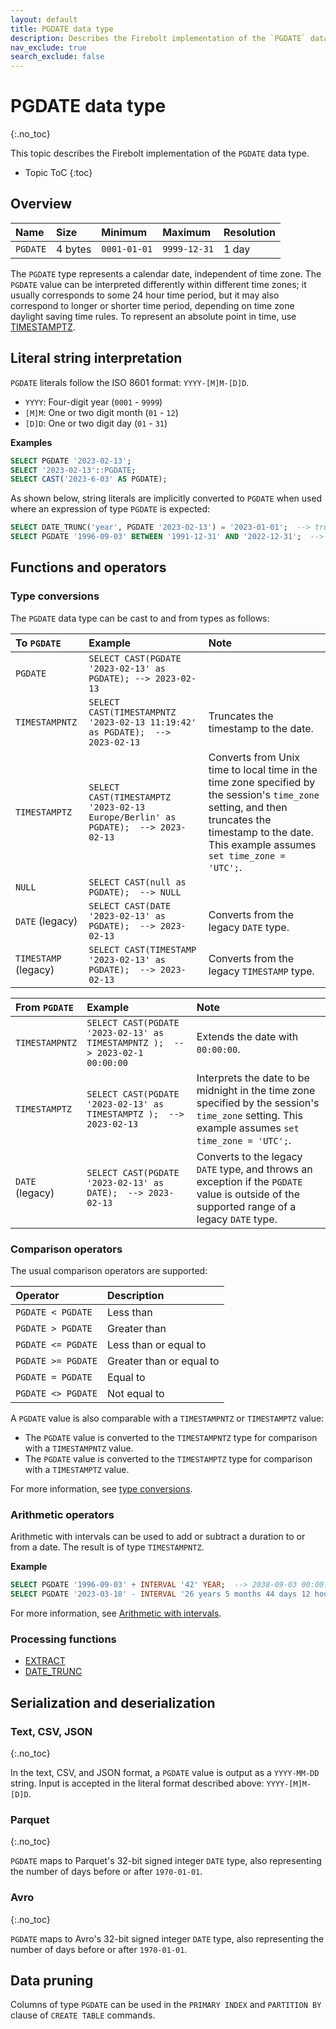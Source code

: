 ```yaml
---
layout: default
title: PGDATE data type
description: Describes the Firebolt implementation of the `PGDATE` data type
nav_exclude: true
search_exclude: false
---
```


# PGDATE data type
{:.no_toc}

This topic describes the Firebolt implementation of the `PGDATE` data type.

* Topic ToC
{:toc}

## Overview

| Name     | Size    | Minimum      | Maximum      | Resolution |
| :------- | :------ | :----------- | :----------- | :--------- |
| `PGDATE` | 4 bytes | `0001-01-01` | `9999-12-31` | 1 day      |

The `PGDATE` type represents a calendar date, independent of time zone. 
The `PGDATE` value can be interpreted differently within different time zones; it usually corresponds to some 24 hour time period, but it may also correspond to longer or shorter time period, depending on time zone daylight saving time rules. 
To represent an absolute point in time, use [TIMESTAMPTZ](timestamptz-data-type.md).

## Literal string interpretation

`PGDATE` literals follow the ISO 8601 format: `YYYY-[M]M-[D]D`.

* `YYYY`: Four-digit year (`0001` - `9999`)
* `[M]M`: One or two digit month (`01` - `12`)
* `[D]D`: One or two digit day (`01` - `31`)

**Examples**

```sql
SELECT PGDATE '2023-02-13';
SELECT '2023-02-13'::PGDATE;
SELECT CAST('2023-6-03' AS PGDATE);
```

As shown below, string literals are implicitly converted to `PGDATE` when used where an expression of type `PGDATE` is expected:

```sql
SELECT DATE_TRUNC('year', PGDATE '2023-02-13') = '2023-01-01';  --> true
SELECT PGDATE '1996-09-03' BETWEEN '1991-12-31' AND '2022-12-31';  --> true
```

## Functions and operators

### Type conversions

The `PGDATE` data type can be cast to and from types as follows: 

| To `PGDATE`    | Example   | Note     | 
| :------- | :------ | :----------- | 
| `PGDATE` | `SELECT CAST(PGDATE '2023-02-13' as PGDATE); --> 2023-02-13` | |
| `TIMESTAMPNTZ` | `SELECT CAST(TIMESTAMPNTZ '2023-02-13 11:19:42' as PGDATE);  --> 2023-02-13` | Truncates the timestamp to the date. |
| `TIMESTAMPTZ` | `SELECT CAST(TIMESTAMPTZ '2023-02-13 Europe/Berlin' as PGDATE);  --> 2023-02-13` | Converts from Unix time to local time in the time zone specified by the session's `time_zone` setting, and then truncates the timestamp to the date. This example assumes `set time_zone = 'UTC';`. |
| `NULL` | `SELECT CAST(null as PGDATE);  --> NULL` | | 
| `DATE` (legacy) | `SELECT CAST(DATE '2023-02-13' as PGDATE);  --> 2023-02-13` | Converts from the legacy `DATE` type. |
| `TIMESTAMP` (legacy) | `SELECT CAST(TIMESTAMP '2023-02-13' as PGDATE);  --> 2023-02-13` | Converts from the legacy `TIMESTAMP` type. |

| From `PGDATE`  | Example   | Note     | 
| :------- | :------ | :----------- | 
| `TIMESTAMPNTZ` | `SELECT CAST(PGDATE '2023-02-13' as TIMESTAMPNTZ );  --> 2023-02-1 00:00:00` | Extends the date with `00:00:00`. |
| `TIMESTAMPTZ` | `SELECT CAST(PGDATE '2023-02-13' as TIMESTAMPTZ );  --> 2023-02-13` | Interprets the date to be midnight in the time zone specified by the session's `time_zone` setting. This example assumes `set time_zone = 'UTC';`. |
| `DATE` (legacy) | `SELECT CAST(PGDATE '2023-02-13' as DATE);  --> 2023-02-13` | Converts to the legacy `DATE` type, and throws an exception if the `PGDATE` value is outside of the supported range of a legacy `DATE` type. |

### Comparison operators

The usual comparison operators are supported:

| Operator           | Description              |
| :----------------- | :----------------------- |
| `PGDATE < PGDATE`  | Less than                |
| `PGDATE > PGDATE`  | Greater than             |
| `PGDATE <= PGDATE` | Less than or equal to    |
| `PGDATE >= PGDATE` | Greater than or equal to |
| `PGDATE = PGDATE`  | Equal to                 |
| `PGDATE <> PGDATE` | Not equal to             |

A `PGDATE` value is also comparable with a `TIMESTAMPNTZ` or `TIMESTAMPTZ` value:

* The `PGDATE` value is converted to the `TIMESTAMPNTZ` type for comparison with a `TIMESTAMPNTZ` value.
* The `PGDATE` value is converted to the `TIMESTAMPTZ` type for comparison with a `TIMESTAMPTZ` value.

For more information, see [type conversions](#type-conversions).

### Arithmetic operators

Arithmetic with intervals can be used to add or subtract a duration to or from a date.
The result is of type `TIMESTAMPNTZ`.

**Example**

```sql
SELECT PGDATE '1996-09-03' + INTERVAL '42' YEAR;  --> 2038-09-03 00:00:00
SELECT PGDATE '2023-03-18' - INTERVAL '26 years 5 months 44 days 12 hours 41 minutes';  --> 1996-09-03 11:19:00
```

For more information, see [Arithmetic with intervals](interval-arithmetic.md).

### Processing functions

* [EXTRACT](../sql-reference/functions-reference/extract-new.md)
* [DATE_TRUNC](../sql-reference/functions-reference/date-trunc-new.md)

## Serialization and deserialization

### Text, CSV, JSON
{:.no_toc}

In the text, CSV, and JSON format, a `PGDATE` value is output as a `YYYY-MM-DD` string. Input is accepted in the literal format described above: `YYYY-[M]M-[D]D`.

### Parquet
{:.no_toc}

`PGDATE` maps to Parquet's 32-bit signed integer `DATE` type, also representing the number of days before or after `1970-01-01`.

### Avro
{:.no_toc}

`PGDATE` maps to Avro's 32-bit signed integer `DATE` type, also representing the number of days before or after `1970-01-01`.

## Data pruning

Columns of type `PGDATE` can be used in the `PRIMARY INDEX` and `PARTITION BY` clause of `CREATE TABLE` commands.
